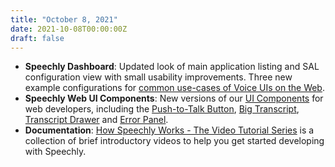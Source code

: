 ```yaml
---
title: "October 8, 2021"
date: 2021-10-08T00:00:00Z
draft: false
---
```


- **Speechly Dashboard**: Updated look of main application listing and SAL configuration view with small usability improvements. Three new example configurations for [common use-cases of Voice UIs on the Web](/web-examples/).
- **Speechly Web UI Components**: New versions of our [UI Components](/ui-components/) for web developers, including the [Push-to-Talk Button](/ui-components/push-to-talk-button), [Big Transcript](/ui-components/big-transcript), [Transcript Drawer](/ui-components/transcript-drawer) and [Error Panel](/ui-components/error-panel).
- **Documentation**: [How Speechly Works - The Video Tutorial Series](/quick-start/how-speechly-works/) is a collection of brief introductory videos to help you get started developing with Speechly.
